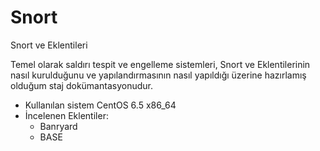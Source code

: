 Snort
=====

Snort ve Eklentileri 

Temel olarak saldırı tespit ve engelleme sistemleri, Snort ve Eklentilerinin nasıl kurulduğunu ve yapılandırmasının nasıl yapıldığı üzerine hazırlamış olduğum staj dokümantasyonudur.
 
 * Kullanılan sistem CentOS 6.5 x86_64
 * İncelenen Eklentiler:
    * Banryard
    * BASE
    
